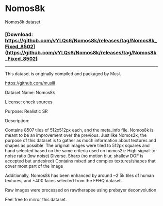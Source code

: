 # Nomos8k
Nomos8k dataset
### [Download: https://github.com/vYLQs6/Nomos8k/releases/tag/Nomos8k_Fixed_8502](https://github.com/vYLQs6/Nomos8k/releases/tag/Nomos8k_Fixed_8502)

---

This dataset is originally compiled and packaged by Musl.

https://github.com/muslll

Dataset Name: Nomos8k

License: check sources

Purpose: Realistic SR

Description:

Contains 8507 tiles of 512x512px each, and the meta_info file. Nomos8k is meant to be an improvement over the previous. Just like Nomos2k, the purpose of this dataset is to gather as much information about textures and shapes as possible. The original images were tiled to 512px squares and hand selected based on the same criteria used on nomos2k:
High signal-to-noise ratio (low noise)
Diverse.
Sharp (no motion blur, shallow DOF is accepted but undesired)
Contains mixed and complex textures/shapes that cover most part of the image

Additionally, Nomos8k has been enhanced by around ~2.5k tiles of human textures, and ~400 faces selected from the FFHQ dataset.

Raw images were processed on rawtherapee using prebayer deconvolution

Feel free to mirror this dataset. 

